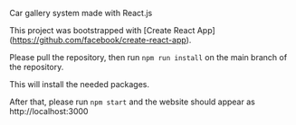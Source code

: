 Car gallery system made with React.js

This project was bootstrapped with [Create React App] (https://github.com/facebook/create-react-app).

Please pull the repository, then run `npm run install` on the main branch of the repository. 

This will install the needed packages. 

After that, please run `npm start` and the website should appear as http://localhost:3000
